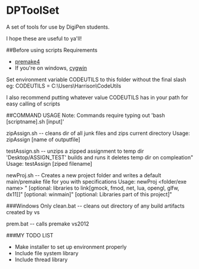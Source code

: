 DPToolSet
=========

A set of tools for use by DigiPen students.

I hope these are useful to ya'll!

##Before using scripts
Requirements
* [premake4](http://industriousone.com/premake/download)
* If you're on windows, [cygwin](http://cygwin.com/install.html)

Set environment variable CODEUTILS to this folder without the final slash
eg: CODEUTILS = C:\Users\Harrison\CodeUtils

I also recommend putting whatever value CODEUTILS has in your path for easy calling of scripts

##COMMAND USAGE
Note: Commands require typing out 'bash [scriptname].sh [input]'

zipAssign.sh -- cleans dir of all junk files and zips current directory
    Usage: zipAssign [name of outputfile]

testAssign.sh -- unzips a zipped assignment to temp dir 'Desktop/ASSIGN_TEST' builds and runs it
                 deletes temp dir on compleation"
    Usage: testAssign [ziped filename]

newProj.sh -- Creates a new project folder and writes a default main/premake file for you with specifications
  Usage: newProj <folder/exe name> "
         [optional: libraries to link[gmock, fmod, net, lua, opengl, glfw, dx11]]"
         [optional: winmain]"
         [optional: Libraries part of this project]"
           
###Windows Only
clean.bat -- cleans out directory of any build artifacts created by vs

prem.bat -- calls premake vs2012



###MY TODO LIST
* Make installer to set up environment properly
* Include file system library
* Include thread library